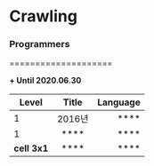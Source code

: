 # Crawling

### Programmers
====================

**+ Until 2020.06.30**

|  <center>Level</center> |  <center>Title</center> |  <center>Language</center> |
|:--------|:--------:|--------:|
| 1 | 2016년 |**** |
|1 | **** |**** |
|**cell 3x1** | **** |**** |
